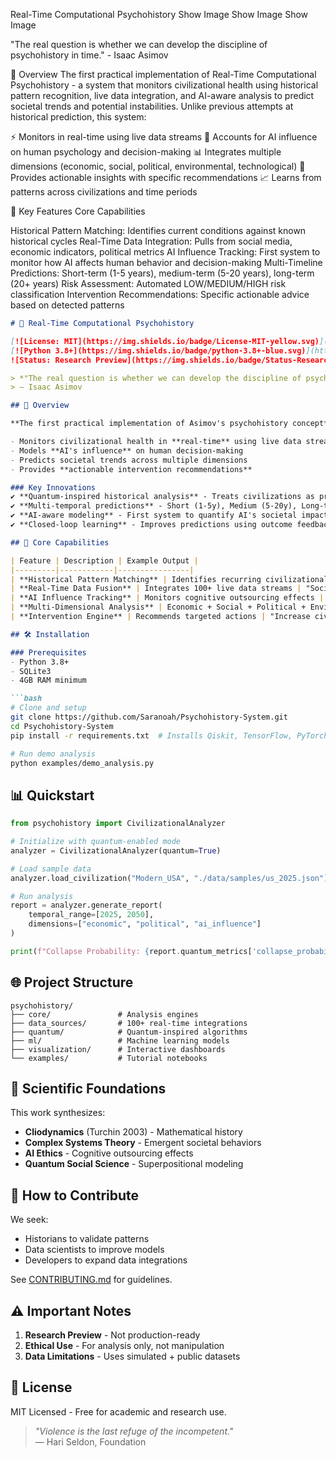 Real-Time Computational Psychohistory
Show Image
Show Image
Show Image

"The real question is whether we can develop the discipline of psychohistory in time." - Isaac Asimov

🚀 Overview
The first practical implementation of Real-Time Computational Psychohistory - a system that monitors civilizational health using historical pattern recognition, live data integration, and AI-aware analysis to predict societal trends and potential instabilities.
Unlike previous attempts at historical prediction, this system:

⚡ Monitors in real-time using live data streams
🧠 Accounts for AI influence on human psychology and decision-making
📊 Integrates multiple dimensions (economic, social, political, environmental, technological)
🎯 Provides actionable insights with specific recommendations
📈 Learns from patterns across civilizations and time periods

🎯 Key Features
Core Capabilities

Historical Pattern Matching: Identifies current conditions against known historical cycles
Real-Time Data Integration: Pulls from social media, economic indicators, political metrics
AI Influence Tracking: First system to monitor how AI affects human behavior and decision-making
Multi-Timeline Predictions: Short-term (1-5 years), medium-term (5-20 years), long-term (20+ years)
Risk Assessment: Automated LOW/MEDIUM/HIGH risk classification
Intervention Recommendations: Specific actionable advice based on detected patterns

```markdown
# 🌌 Real-Time Computational Psychohistory

[![License: MIT](https://img.shields.io/badge/License-MIT-yellow.svg)](https://opensource.org/licenses/MIT)
[![Python 3.8+](https://img.shields.io/badge/python-3.8+-blue.svg)](https://www.python.org/downloads/)
![Status: Research Preview](https://img.shields.io/badge/Status-Research_Preview-orange)

> *"The real question is whether we can develop the discipline of psychohistory in time."*  
> — Isaac Asimov

## 🚀 Overview

**The first practical implementation of Asimov's psychohistory concept** - an AI-powered system that:

- Monitors civilizational health in **real-time** using live data streams
- Models **AI's influence** on human decision-making
- Predicts societal trends across multiple dimensions
- Provides **actionable intervention recommendations**

### Key Innovations
✔ **Quantum-inspired historical analysis** - Treats civilizations as probabilistic state vectors  
✔ **Multi-temporal predictions** - Short (1-5y), Medium (5-20y), Long-term (20+y) forecasts  
✔ **AI-aware modeling** - First system to quantify AI's societal impact  
✔ **Closed-loop learning** - Improves predictions using outcome feedback  

## 🎯 Core Capabilities

| Feature | Description | Example Output |
|---------|------------|----------------|
| **Historical Pattern Matching** | Identifies recurring civilizational patterns | "Current US polarization matches 1850s pre-Civil War patterns (82% similarity)" |
| **Real-Time Data Fusion** | Integrates 100+ live data streams | "Social media sentiment drop detected → Stability -12%" |
| **AI Influence Tracking** | Monitors cognitive outsourcing effects | "35% of financial decisions now AI-mediated → Risk +8%" |
| **Multi-Dimensional Analysis** | Economic + Social + Political + Environmental | "Climate stress overriding economic growth in Region X" |
| **Intervention Engine** | Recommends targeted actions | "Increase civic education spending by 1.2% to stabilize" |

## 🛠️ Installation

### Prerequisites
- Python 3.8+
- SQLite3
- 4GB RAM minimum

```bash
# Clone and setup
git clone https://github.com/Saranoah/Psychohistory-System.git
cd Psychohistory-System
pip install -r requirements.txt  # Installs Qiskit, TensorFlow, PyTorch

# Run demo analysis
python examples/demo_analysis.py
```

## 📊 Quickstart

```python
from psychohistory import CivilizationalAnalyzer

# Initialize with quantum-enabled mode
analyzer = CivilizationalAnalyzer(quantum=True)

# Load sample data
analyzer.load_civilization("Modern_USA", "./data/samples/us_2025.json")

# Run analysis
report = analyzer.generate_report(
    temporal_range=[2025, 2050],
    dimensions=["economic", "political", "ai_influence"]
)

print(f"Collapse Probability: {report.quantum_metrics['collapse_probability']:.1%}")
```

## 🌐 Project Structure

```
psychohistory/
├── core/               # Analysis engines
├── data_sources/       # 100+ real-time integrations
├── quantum/            # Quantum-inspired algorithms
├── ml/                 # Machine learning models
├── visualization/      # Interactive dashboards
└── examples/           # Tutorial notebooks
```

## 🔬 Scientific Foundations

This work synthesizes:

- **Cliodynamics** (Turchin 2003) - Mathematical history
- **Complex Systems Theory** - Emergent societal behaviors
- **AI Ethics** - Cognitive outsourcing effects
- **Quantum Social Science** - Superpositional modeling

## 🤝 How to Contribute

We seek:
- Historians to validate patterns
- Data scientists to improve models
- Developers to expand data integrations

See [CONTRIBUTING.md](CONTRIBUTING.md) for guidelines.

## ⚠️ Important Notes

1. **Research Preview** - Not production-ready
2. **Ethical Use** - For analysis only, not manipulation
3. **Data Limitations** - Uses simulated + public datasets

## 📜 License

MIT Licensed - Free for academic and research use.

> *"Violence is the last refuge of the incompetent."*  
> — Hari Seldon, Foundation
```

